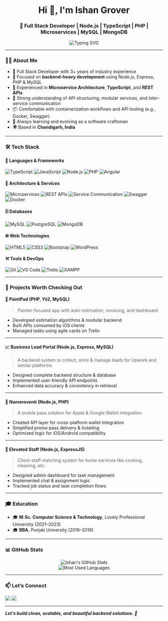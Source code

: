 <h1 align="center">Hi 👋, I'm Ishan Grover</h1>
<h3 align="center">🚀 Full Stack Developer | Node.js | TypeScript | PHP | Microservices | MySQL | MongoDB</h3>

<p align="center">
  <img src="https://readme-typing-svg.demolab.com?font=Fira+Code&duration=3000&pause=1000&center=true&width=460&lines=3%2B+Years+of+Professional+Experience;Node.js+%7C+Microservices+%7C+TypeScript;Clean+Code+%7C+API+Expert" alt="Typing SVG" />
</p>

---

### 🧑‍💻 About Me

- 💼 Full Stack Developer with 3+ years of industry experience
- 🧠 Focused on **backend-heavy development** using Node.js, Express, PHP & MySQL
- 🧩 Experienced in **Microservice Architecture**, **TypeScript**, and **REST APIs**
- 💬 Strong understanding of API structuring, modular services, and inter-service communication
- 📦 Comfortable with containerization workflows and API tooling (e.g., Docker, Swagger)
- 🌱 Always learning and evolving as a software craftsman
- 🌍 Based in **Chandigarh, India**

---

### 🛠 Tech Stack

#### 🚀 Languages & Frameworks  
![TypeScript](https://img.shields.io/badge/-TypeScript-3178C6?logo=typescript&logoColor=white&style=flat)
![JavaScript](https://img.shields.io/badge/-JavaScript-F7DF1E?logo=javascript&logoColor=black&style=flat)
![Node.js](https://img.shields.io/badge/-Node.js-339933?logo=node.js&logoColor=white&style=flat)
![PHP](https://img.shields.io/badge/-PHP-777BB4?logo=php&logoColor=white&style=flat)
![Angular](https://img.shields.io/badge/-Angular-DD0031?logo=angular&logoColor=white&style=flat)

#### 🧱 Architecture & Services  
![Microservices](https://img.shields.io/badge/-Microservice%20Architecture-ff6f00?style=flat)
![REST APIs](https://img.shields.io/badge/-REST%20API-blue?style=flat)
![Service Communication](https://img.shields.io/badge/-Service%20Orchestration-9c27b0?style=flat)
![Swagger](https://img.shields.io/badge/-Swagger-85EA2D?logo=swagger&logoColor=black&style=flat)
![Docker](https://img.shields.io/badge/-Docker-2496ED?logo=docker&logoColor=white&style=flat)

#### 🗄️ Databases  
![MySQL](https://img.shields.io/badge/-MySQL-4479A1?logo=mysql&logoColor=white&style=flat)
![PostgreSQL](https://img.shields.io/badge/-PostgreSQL-336791?logo=postgresql&logoColor=white&style=flat)
![MongoDB](https://img.shields.io/badge/-MongoDB-47A248?logo=mongodb&logoColor=white&style=flat)

#### 🌐 Web Technologies  
![HTML5](https://img.shields.io/badge/-HTML5-E34F26?logo=html5&logoColor=white&style=flat)
![CSS3](https://img.shields.io/badge/-CSS3-1572B6?logo=css3&logoColor=white&style=flat)
![Bootstrap](https://img.shields.io/badge/-Bootstrap-7952B3?logo=bootstrap&logoColor=white&style=flat)
![WordPress](https://img.shields.io/badge/-WordPress-21759B?logo=wordpress&logoColor=white&style=flat)

#### ⚒️ Tools & DevOps  
![Git](https://img.shields.io/badge/-Git-F05032?logo=git&logoColor=white&style=flat)
![VS Code](https://img.shields.io/badge/-VSCode-007ACC?logo=visual-studio-code&logoColor=white&style=flat)
![Trello](https://img.shields.io/badge/-Trello-0052CC?logo=trello&logoColor=white&style=flat)
![XAMPP](https://img.shields.io/badge/-XAMPP-FB7A24?logo=xampp&logoColor=white&style=flat)

---

### 📌 Projects Worth Checking Out

#### 🎨 PaintPad (PHP, Yii2, MySQL)
> Painter-focused app with auto-estimation, invoicing, and dashboard

- Developed estimation algorithms & modular backend  
- Built APIs consumed by iOS clients  
- Managed tasks using agile cards on Trello

---

#### 📈 Business Lead Portal (Node.js, Express, MySQL)
> A backend system to collect, store & manage leads for Upwork and similar platforms

- Designed complete backend structure & database  
- Implemented user-friendly API endpoints  
- Enhanced data accuracy & consistency in retrieval

---

#### 🎫 Numeroventi (Node.js, PHP)
> A mobile pass solution for Apple & Google Wallet integration

- Created API layer for cross-platform wallet integration  
- Simplified promo pass delivery & ticketing  
- Optimized logic for iOS/Android compatibility

---

#### 🧹 Elevated Staff (Node.js, ExpressJS)
> Client-staff matching system for home services like cooking, cleaning, etc.

- Designed admin dashboard for task management  
- Implemented chat & assignment logic  
- Tracked job status and task completion flows

---

### 🎓 Education

- 🎓 **M.Sc. Computer Science & Technology**, Lovely Professional University (2021–2023)  
- 🎓 **BBA**, Punjab University (2016–2019)

---

### 📊 GitHub Stats

<p align="center">
  <img src="https://github-readme-stats.vercel.app/api?username=ishangrover&show_icons=true&theme=radical" alt="Ishan's GitHub Stats" />
  <br />
  <img src="https://github-readme-stats.vercel.app/api/top-langs/?username=ishangrover&layout=compact&theme=radical" alt="Most Used Languages" />
</p>

---

### 📫 Let’s Connect

<p>
  <a href="mailto:ishangrover13@gmail.com"><img src="https://img.shields.io/badge/Email-Contact-red?style=for-the-badge&logo=gmail"></a>
  <a href="https://www.linkedin.com/in/ishangrover" target="_blank"><img src="https://img.shields.io/badge/LinkedIn-Connect-blue?style=for-the-badge&logo=linkedin"></a>
</p>

---

_**Let’s build clean, scalable, and beautiful backend solutions. 🚀**_
